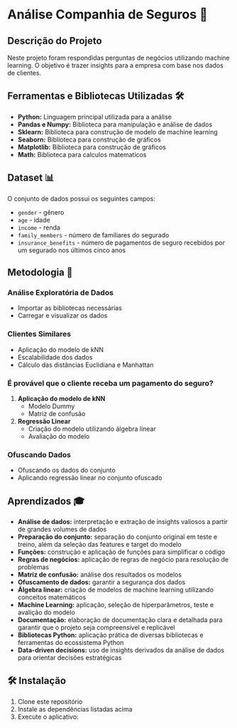 # Análise Companhia de Seguros 🏢

## Descrição do Projeto
Neste projeto foram respondidas perguntas de negócios utilizando machine learning. O objetivo é trazer insights para a empresa com base nos dados de clientes.

## Ferramentas e Bibliotecas Utilizadas 🛠️
* **Python:** Linguagem principal utilizada para a análise
* **Pandas e Numpy:** Biblioteca para manipulação e análise de dados
* **Sklearn:** Biblioteca para construção de modelo de machine learning
* **Seaborn:** Biblioteca para construção de gráficos
* **Matplotlib:** Biblioteca para construção de gráficos
* **Math:** Biblioteca para calculos matematicos
  

## Dataset 📊
O conjunto de dados possui os seguintes campos:
* `gender` - gênero
* `age` - idade
* `income` - renda
* `family_members` - número de familiares do segurado
* `insurance_benefits` - número de pagamentos de seguro recebidos por um segurado nos últimos cinco anos

## Metodologia 📝

### Análise Exploratória de Dados
* Importar as bibliotecas necessárias
* Carregar e visualizar os dados

### Clientes Similares
* Aplicação do modelo de kNN
* Escalabilidade dos dados
* Cálculo das distâncias Euclidiana e Manhattan

### É provável que o cliente receba um pagamento do seguro?
1. **Aplicação do modelo de kNN**
   * Modelo Dummy
   * Matriz de confusão
2. **Regressão Linear**
   * Criação do modelo utilizando álgebra linear
   * Avaliação do modelo

### Ofuscando Dados
* Ofuscando os dados do conjunto
* Aplicando regressão linear no conjunto ofuscado

## Aprendizados 🎓
* **Análise de dados:** interpretação e extração de insights valiosos a partir de grandes volumes de dados
* **Preparação do conjunto:** separação do conjunto original em teste e treino, além da seleção das features e target do modelo
* **Funções:** construção e aplicação de funções para simplificar o código
* **Regras de negócios:** aplicação de regras de negócio para resolução de problemas
* **Matriz de confusão:** análise dos resultados os modelos
* **Ofuscamento de dados:** garantir a segurança dos dados
* **Álgebra linear:** criação de modelos de machine learning utilizando conceitos matemáticos
* **Machine Learning:** aplicação, seleção de hiperparâmetros, teste e avalição do modelo
* **Documentação:** elaboração de documentação clara e detalhada para garantir que o projeto seja compreensível e replicável
* **Bibliotecas Python:** aplicação prática de diversas bibliotecas e ferramentas do ecossistema Python
* **Data-driven decisions:** uso de insights derivados da análise de dados para orientar decisões estratégicas

## 🛠️ Instalação

1. Clone este repositório
2. Instale as dependências listadas acima
3. Execute o aplicativo:
